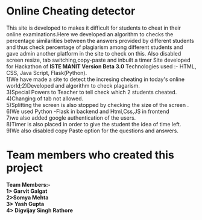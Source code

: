 # Online Cheating detector
This site is developed to  makes it difficult for students to cheat in their online examinations.Here we developed an algorithm to checks the percentage similarities between the answers provided by different students and thus check percentage of plagiarism among different students and gave admin another platform in the site to check on this.   Also disabled screen resize, tab switching,copy-paste and inbuilt a timer
Site developed for Hackathon of <b>ISTE MANIT Version Beta 3.0</b>
Technologies used :- HTML, CSS, Java Script, Flask(Python).<br>
1)We have made a site to detect the incresing cheating in today's online world;2)Developed and algorithm to check plagarism.<br>
3)Special Powers to Teacher to tell check which 2 students cheated.<br>
4)Changing of tab not allowed.<br>
5)Splitting the screen is also stopped by checking the size of the screen .<br>
6)We used Python -Flask in backend and Html,Css,JS in frontend<br>
7)we also added google authentication of the users.<br>
8)Timer is also placed in order to give the student the idea of time left.<br>
9)We also disabled copy Paste option for the questions and answers.
# Team members who created this project
<b>
  Team Members:-<br>
  1> Garvit Galgat<br>
  2>Somya Mehta<br>
  3> Yash Gupta<br>
  4> Digvijay Singh Rathore
</b>
  
